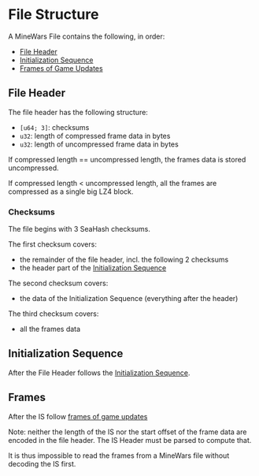 # File Structure

A MineWars File contains the following, in order:
 - [File Header](#file-header)
 - [Initialization Sequence](./is.md)
 - [Frames of Game Updates](./frames.md)

## File Header

The file header has the following structure:
 - `[u64; 3]`: checksums
 - `u32`: length of compressed frame data in bytes
 - `u32`: length of uncompressed frame data in bytes

If compressed length == uncompressed length, the frames data is stored uncompressed.

If compressed length < uncompressed length, all the frames are compressed as a single big LZ4 block.

### Checksums

The file begins with 3 SeaHash checksums.

The first checksum covers:
 - the remainder of the file header, incl. the following 2 checksums
 - the header part of the [Initialization Sequence](./is.md)

The second checksum covers:
 - the data of the Initialization Sequence (everything after the header)

The third checksum covers:
 - all the frames data

## Initialization Sequence

After the File Header follows the [Initialization Sequence](./is.md).

## Frames

After the IS follow [frames of game updates](./frames.md)

Note: neither the length of the IS nor the start offset of the frame data
are encoded in the file header. The IS Header must be parsed to compute that.

It is thus impossible to read the frames from a MineWars file without
decoding the IS first.
